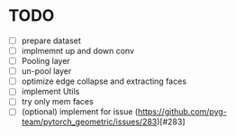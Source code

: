 # TODO

- [ ] prepare dataset
- [ ] implmemnt up and down conv
- [ ] Pooling layer
- [ ] un-pool layer
- [ ] optimize edge collapse and extracting faces
- [ ] implement Utils
- [ ] try only mem faces
- [ ] (optional) implement for issue (https://github.com/pyg-team/pytorch_geometric/issues/283)[#283]
